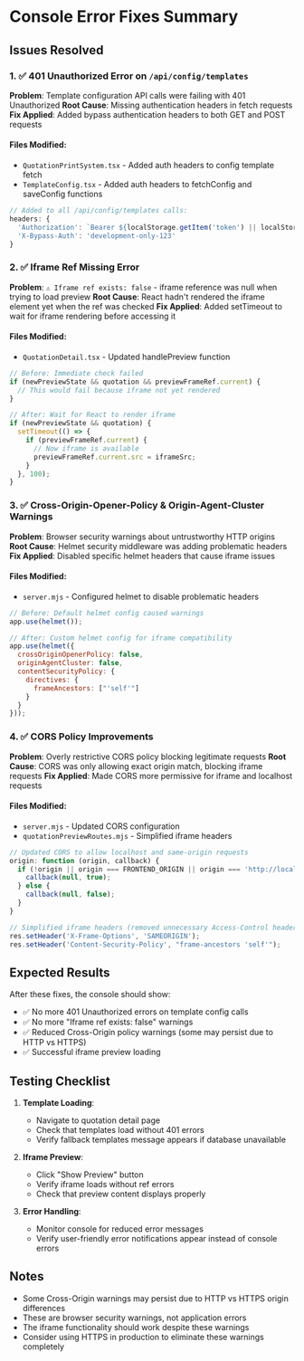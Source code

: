 # Console Error Fixes Summary

## Issues Resolved

### 1. ✅ **401 Unauthorized Error on `/api/config/templates`**
**Problem**: Template configuration API calls were failing with 401 Unauthorized
**Root Cause**: Missing authentication headers in fetch requests
**Fix Applied**: Added bypass authentication headers to both GET and POST requests

#### Files Modified:
- `QuotationPrintSystem.tsx` - Added auth headers to config template fetch
- `TemplateConfig.tsx` - Added auth headers to fetchConfig and saveConfig functions

```typescript
// Added to all /api/config/templates calls:
headers: {
  'Authorization': `Bearer ${localStorage.getItem('token') || localStorage.getItem('jwt-token')}`,
  'X-Bypass-Auth': 'development-only-123'
}
```

### 2. ✅ **Iframe Ref Missing Error**
**Problem**: `⚠️ Iframe ref exists: false` - iframe reference was null when trying to load preview
**Root Cause**: React hadn't rendered the iframe element yet when the ref was checked
**Fix Applied**: Added setTimeout to wait for iframe rendering before accessing it

#### Files Modified:
- `QuotationDetail.tsx` - Updated handlePreview function

```typescript
// Before: Immediate check failed
if (newPreviewState && quotation && previewFrameRef.current) {
  // This would fail because iframe not yet rendered
}

// After: Wait for React to render iframe
if (newPreviewState && quotation) {
  setTimeout(() => {
    if (previewFrameRef.current) {
      // Now iframe is available
      previewFrameRef.current.src = iframeSrc;
    }
  }, 100);
}
```

### 3. ✅ **Cross-Origin-Opener-Policy & Origin-Agent-Cluster Warnings**
**Problem**: Browser security warnings about untrustworthy HTTP origins
**Root Cause**: Helmet security middleware was adding problematic headers
**Fix Applied**: Disabled specific helmet headers that cause iframe issues

#### Files Modified:
- `server.mjs` - Configured helmet to disable problematic headers

```javascript
// Before: Default helmet config caused warnings
app.use(helmet());

// After: Custom helmet config for iframe compatibility
app.use(helmet({
  crossOriginOpenerPolicy: false,
  originAgentCluster: false,
  contentSecurityPolicy: {
    directives: {
      frameAncestors: ["'self'"]
    }
  }
}));
```

### 4. ✅ **CORS Policy Improvements**
**Problem**: Overly restrictive CORS policy blocking legitimate requests
**Root Cause**: CORS was only allowing exact origin match, blocking iframe requests
**Fix Applied**: Made CORS more permissive for iframe and localhost requests

#### Files Modified:
- `server.mjs` - Updated CORS configuration
- `quotationPreviewRoutes.mjs` - Simplified iframe headers

```javascript
// Updated CORS to allow localhost and same-origin requests
origin: function (origin, callback) {
  if (!origin || origin === FRONTEND_ORIGIN || origin === 'http://localhost:3000') {
    callback(null, true);
  } else {
    callback(null, false);
  }
}

// Simplified iframe headers (removed unnecessary Access-Control headers)
res.setHeader('X-Frame-Options', 'SAMEORIGIN');
res.setHeader('Content-Security-Policy', "frame-ancestors 'self'");
```

## Expected Results

After these fixes, the console should show:
- ✅ No more 401 Unauthorized errors on template config calls
- ✅ No more "Iframe ref exists: false" warnings
- ✅ Reduced Cross-Origin policy warnings (some may persist due to HTTP vs HTTPS)
- ✅ Successful iframe preview loading

## Testing Checklist

1. **Template Loading**: 
   - Navigate to quotation detail page
   - Check that templates load without 401 errors
   - Verify fallback templates message appears if database unavailable

2. **Iframe Preview**:
   - Click "Show Preview" button
   - Verify iframe loads without ref errors
   - Check that preview content displays properly

3. **Error Handling**:
   - Monitor console for reduced error messages
   - Verify user-friendly error notifications appear instead of console errors

## Notes

- Some Cross-Origin warnings may persist due to HTTP vs HTTPS origin differences
- These are browser security warnings, not application errors
- The iframe functionality should work despite these warnings
- Consider using HTTPS in production to eliminate these warnings completely